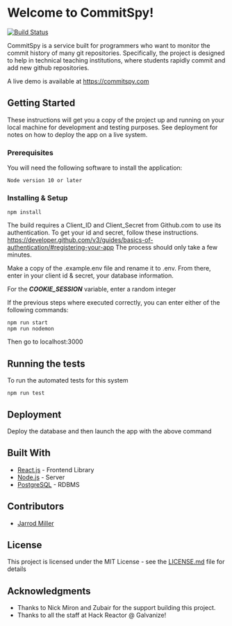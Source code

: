 # Welcome to CommitSpy! 
[![Build Status](https://travis-ci.com/jarrmill/commit_spy.svg?branch=master)](https://travis-ci.com/jarrmill/commit_spy)

CommitSpy is a service built for programmers who want to monitor the commit history of many git repositories. Specifically, the project is designed to help in technical teaching institutions, where students rapidly commit and add new github repositories.

A live demo is available at https://commitspy.com

## Getting Started

These instructions will get you a copy of the project up and running on your local machine for development and testing purposes. See deployment for notes on how to deploy the app on a live system.

### Prerequisites

You will need the following software to install the application:

```
Node version 10 or later
```

### Installing & Setup


```
npm install
```
The build requires a Client_ID and Client_Secret from Github.com to use its authentication. To get your id and secret, follow these instructions.
https://developer.github.com/v3/guides/basics-of-authentication/#registering-your-app
The process should only take a few minutes.

Make a copy of the .example.env file and rename it to .env. From there, enter in your client id & secret, your database information.

For the ***COOKIE_SESSION*** variable, enter a random integer

If the previous steps where executed correctly, you can enter either of the following commands:

```
npm run start
npm run nodemon
```

Then go to localhost:3000


## Running the tests

To run the automated tests for this system

```
npm run test
```

## Deployment

Deploy the database and then launch the app with the above command

## Built With

* [React.js](https://reactjs.org/) - Frontend Library
* [Node.js](https://nodejs.org/en/) - Server
* [PostgreSQL](https://www.postgresql.org/) - RDBMS


## Contributors

* [Jarrod Miller](https://github.com/jarrmill) 


## License

This project is licensed under the MIT License - see the [LICENSE.md](LICENSE.md) file for details

## Acknowledgments

* Thanks to Nick Miron and Zubair for the support building this project.
* Thanks to all the staff at Hack Reactor @ Galvanize!